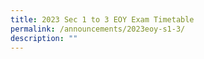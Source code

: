 ```yaml
---
title: 2023 Sec 1 to 3 EOY Exam Timetable
permalink: /announcements/2023eoy-s1-3/
description: ""
---
```

